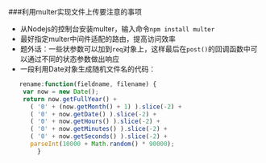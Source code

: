 ###利用multer实现文件上传要注意的事项
- 从Nodejs的控制台安装multer，输入命令`npm install multer`
- 最好指定multer中间件适配的路由，提高访问效率
- 题外话：一些状参数可以加到`req`对象上，这样最后在`post()`的回调函数中可以通过不同的状态参数做出响应
- 一段利用Date对象生成随机文件名的代码：
```javascript
   rename:function(fieldname, filename) { 						 	  
 	var now = new Date();
 	return now.getFullYear() +
      ( '0' + (now.getMonth() + 1) ).slice(-2) +
      ( '0' + now.getDate() ).slice(-2) +
      ( '0' + now.getHours() ).slice(-2) +
      ( '0' + now.getMinutes() ).slice(-2) +
      ( '0' + now.getSeconds() ).slice(-2) +
      parseInt(10000 + Math.random() * 90000);
 		}
```